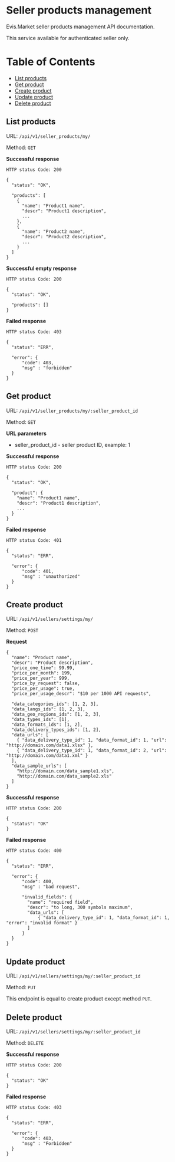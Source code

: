 # Seller products management

Evis.Market seller products management API documentation.

This service available for authenticated seller only.

Table of Contents
=================
* [List products](#list-products)
* [Get product](#get-product)
* [Create product](#create-product)
* [Update product](#update-product)
* [Delete product](#delete-product)

## List products

URL: `/api/v1/seller_products/my/`

Method: `GET`

**Successful response**

    HTTP status Code: 200

    {
      "status": "OK",

      "products": [
        {
          "name": "Product1 name",
          "descr": "Product1 description",
          ...
        },
        {
          "name": "Product2 name",
          "descr": "Product2 description",
          ...
        }
      ]
    }

**Successful empty response**

    HTTP status Code: 200

    {
      "status": "OK",

      "products": []
    }


**Failed response**

    HTTP status Code: 403

    {
      "status": "ERR",

      "error": {
          "code": 403,
          "msg" : "forbidden"
      }
    }


## Get product

URL: `/api/v1/seller_products/my/:seller_product_id`

Method: `GET`

**URL parameters**

* seller_product_id - seller product ID, example: 1

**Successful response**

    HTTP status Code: 200

    {
      "status": "OK",

      "product": {
        "name": "Product1 name",
        "descr": "Product1 description",
        ...
      }
    }

**Failed response**

    HTTP status Code: 401

    {
      "status": "ERR",

      "error": {
          "code": 401,
          "msg" : "unauthorized"
      }
    }


## Create product

URL: `/api/v1/sellers/settings/my/`

Method: `POST`

**Request**

    {
      "name": "Product name",
      "descr": "Product description",
      "price_one_time": 99.99,
      "price_per_month": 199,
      "price_per_year": 999,
      "price_by_request": false,
      "price_per_usage": true,
      "price_per_usage_descr": "$10 per 1000 API requests",

      "data_categories_ids": [1, 2, 3],
      "data_langs_ids": [1, 2, 3],
      "data_geo_regions_ids": [1, 2, 3],
      "data_types_ids": [1],
      "data_formats_ids": [1, 2],
      "data_delivery_types_ids": [1, 2],
      "data_urls": [
        { "data_delivery_type_id": 1, "data_format_id": 1, "url": "http://domain.com/data1.xlsx" },
        { "data_delivery_type_id": 1, "data_format_id": 2, "url": "http://domain.com/data1.xml" }
      ],
      "data_sample_urls": [
        "http://domain.com/data_sample1.xls",
        "http://domain.com/data_sample2.xls"
      ]
    }

**Successful response**

    HTTP status Code: 200

    {
      "status": "OK"
    }

**Failed response**

    HTTP status Code: 400

    {
      "status": "ERR",

      "error": {
          "code": 400,
          "msg" : "bad request",

          "invalid_fields": {
            "name": "required field",
            "descr": "to long, 300 symbols maximum",
            "data_urls": [
                { "data_delivery_type_id": 1, "data_format_id": 1, "error": "invalid format" }
            ]
          }
      }
    }



## Update product

URL: `/api/v1/sellers/settings/my/:seller_product_id`

Method: `PUT`

This endpoint is equal to create product except method `PUT`.


## Delete product

URL: `/api/v1/sellers/settings/my/:seller_product_id`

Method: `DELETE`

**Successful response**

    HTTP status Code: 200

    {
      "status": "OK"
    }


**Failed response**

    HTTP status Code: 403

    {
      "status": "ERR",

      "error": {
          "code": 403,
          "msg" : "Forbidden"
      }
    }
